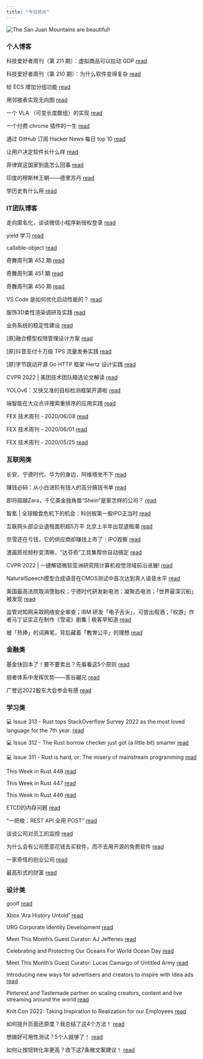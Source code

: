 ```yaml
---
title: "今日资讯"
---
```


![The San Juan Mountains are beautiful!](https://cn.bing.com/th?id=OHR.Pride2022_EN-US7651790852_UHD.jpg "San Juan Mountains")

### 个人博客

   科技爱好者周刊（第 211 期）：虚拟商品可以拉动 GDP [read](http://www.ruanyifeng.com/blog/2022/06/weekly-issue-211.html)

   科技爱好者周刊（第 210 期）：为什么软件变得复杂 [read](http://www.ruanyifeng.com/blog/2022/06/weekly-issue-210.html)

   给 ECS 增加分组功能 [read](https://blog.codingnow.com/2022/06/ecs_group.html)

   用邻接表实现无向图 [read](https://blog.codingnow.com/2022/06/ajdjacency_list.html)

   一个 VLA （可变长度数组）的实现 [read](https://blog.codingnow.com/2022/06/vla.html)

   一个付费 chrome 插件的一生 [read](https://blog.t9t.io/star-history-2021-01-21/)

   通过 GitHub 订阅 Hacker News 每日 top 10 [read](https://blog.t9t.io/headllines-2020-09-03/)

   让用户决定软件长什么样 [read](https://blog.t9t.io/let-user-design-2020-06-18/)

   菲律宾这国家到底怎么回事 [read](https://www.kymjs.com/history/2022/05/11/01)

   印度的穆斯林王朝——德里苏丹 [read](https://www.kymjs.com/pay/history/2022/05/08/01)

   学历史有什么用 [read](https://www.kymjs.com/history/2022/05/04/01)

### IT团队博客

   走向匿名化，谈谈微信小程序新授权登录 [read](http://www.alloyteam.com/2021/04/15431/)

   yield 学习 [read](http://www.alloyteam.com/2021/03/15427/)

   callable-object [read](http://www.alloyteam.com/2021/03/callable-object/)

   奇舞周刊第 452 期 [read](https://weekly.75.team/issue452.html)

   奇舞周刊第 451 期 [read](https://weekly.75.team/issue451.html)

   奇舞周刊第 450 期 [read](https://weekly.75.team/issue450.html)

   VS Code 是如何优化启动性能的？ [read](https://fed.taobao.org/blog/taofed/do71ct/wpsf10)

   服饰3D柔性渲染调研及实践 [read](https://fed.taobao.org/blog/taofed/do71ct/fufsgh)

   业务系统的稳定性建设 [read](https://fed.taobao.org/blog/taofed/do71ct/fc3cy0)

   \[原\]融合模型权限管理设计方案 [read](https://blog.csdn.net/ByteDanceTech/article/details/125437591)

   \[原\]抖音支付十万级 TPS 流量发券实践 [read](https://blog.csdn.net/ByteDanceTech/article/details/125419247)

   \[原\]字节跳动开源 Go HTTP 框架 Hertz 设计实践 [read](https://blog.csdn.net/ByteDanceTech/article/details/125401537)

   CVPR 2022 \| 美团技术团队精选论文解读 [read](https://tech.meituan.com/2022/06/23/cvpr-2022-meituan.html)

   YOLOv6：又快又准的目标检测框架开源啦 [read](https://tech.meituan.com/2022/06/23/yolov6-a-fast-and-accurate-target-detection-framework-is-opening-source.html)

   端智能在大众点评搜索重排序的应用实践 [read](https://tech.meituan.com/2022/06/16/edge-search-rerank.html)

   FEX 技术周刊 - 2020/06/08 [read](http://fex.baidu.com/blog/2020/06/fex-weekly-08//)

   FEX 技术周刊 - 2020/06/01 [read](http://fex.baidu.com/blog/2020/06/fex-weekly-01//)

   FEX 技术周刊 - 2020/05/25 [read](http://fex.baidu.com/blog/2020/05/fex-weekly-25//)

### 互联网类

   长安、宁德时代、华为的身边，阿维塔坐不下 [read](http://www.huxiu.com/article/592274.html?f=wangzhan)

   赚钱必码：从小白进阶有钱人的高分搞钱书单 [read](http://www.huxiu.com/article/591957.html?f=wangzhan)

   即将超越Zara，千亿美金独角兽“Shein”是家怎样的公司？ [read](http://www.huxiu.com/article/591617.html?f=wangzhan)

   智氪 \| 全球粮食危机下的机会：科创板第一股IPO正当时 [read](https://36kr.com/p/1800426389701634)

   互联网头部企业退租面积超5万平 北京上半年出现退租潮 [read](https://36kr.com/p/1800196220519686)

   奈雪还在亏钱，它的供应商却赚钱上市了｜IPO观察 [read](https://36kr.com/p/1799830751823106)

   渣画质视频秒变清晰，“达芬奇”工具集帮你自动搞定 [read](https://www.msra.cn/zh-cn/news/features/davinci)

   CVPR 2022 \| 一键解锁微软亚洲研究院计算机视觉领域前沿进展! [read](https://www.msra.cn/zh-cn/news/features/cvpr-2022)

   NaturalSpeech模型合成语音在CMOS测试中首次达到真人语音水平 [read](https://www.msra.cn/zh-cn/news/features/naturalspeech)

   美国最高法院取消堕胎权；宁德时代研发新电池：凝聚态电池；「世界最深沉船」被发现 [read](http://www.geekpark.net/news/304332)

   监管对知网采取网络安全审查；IBM 研发「电子舌头」，可尝出假酒；「权游」作者马丁证实正在制作《雪诺》剧集 \| 极客早知道 [read](http://www.geekpark.net/news/304327)

   被「热捧」的词典笔，背后藏着「教育公平」的理想 [read](http://www.geekpark.net/news/304041)

### 金融类

   基金快回本了！要不要卖出？先看看这5个原则 [read](http://xueqiu.com/1843761023/223639575)

   弱者体系中发挥优势——答谷樾兄 [read](http://xueqiu.com/1553799558/223640167)

   广誉远2022股东大会参会有感 [read](http://xueqiu.com/1266879770/223621272)

### 学习类

   💻 Issue 313 - Rust tops StackOverflow Survey 2022 as the most loved language for the 7th year. [read](https://rust.libhunt.com/newsletter/313)

   💻 Issue 312 - The Rust borrow checker just got (a little bit) smarter [read](https://rust.libhunt.com/newsletter/312)

   💻 Issue 311 - Rust is hard, or: The misery of mainstream programming [read](https://rust.libhunt.com/newsletter/311)

   This Week in Rust 448 [read](https://this-week-in-rust.org/blog/2022/06/22/this-week-in-rust-448/)

   This Week in Rust 447 [read](https://this-week-in-rust.org/blog/2022/06/15/this-week-in-rust-447/)

   This Week in Rust 446 [read](https://this-week-in-rust.org/blog/2022/06/08/this-week-in-rust-446/)

   ETCD的内存问题 [read](https://coolshell.cn/articles/22242.html)

   “一把梭：REST API 全用 POST” [read](https://coolshell.cn/articles/22173.html)

   谈谈公司对员工的监控 [read](https://coolshell.cn/articles/22157.html)

   为什么会有公司愿意花钱去买软件，而不去用开源的免费软件 [read](https://wanqu.co/p/7581?s=rss)

   一家奇怪的创业公司 [read](https://wanqu.co/p/7580?s=rss)

   最高形式的财富 [read](https://wanqu.co/p/7579?s=rss)

### 设计类

   goolf [read](https://www.behance.net/gallery/145659925/goolf)

   Xbox 'Ara History Untold' [read](https://www.behance.net/gallery/146536761/Xbox-Ara-History-Untold)

   URG Corporate Identity Development [read](https://www.behance.net/gallery/145117097/URG-Corporate-Identity-Development)

   Meet This Month’s Guest Curator: AJ Jefferies [read](https://medium.com/behance-blog/meet-this-months-guest-curator-aj-jeffries-df95220b780f?source=rss-f5272b7f3182------2)

   Celebrating and Protecting Our Oceans For World Ocean Day [read](https://medium.com/behance-blog/celebrating-and-protecting-our-oceans-for-world-ocean-day-2c24a64c913e?source=rss-f5272b7f3182------2)

   Meet This Month’s Guest Curator: Lucas Camargo of Untitled Army [read](https://medium.com/behance-blog/meet-this-months-guest-curator-lucas-camargo-of-untitled-army-3592b70bdbc3?source=rss-f5272b7f3182------2)

   Introducing new ways for advertisers and creators to inspire with Idea ads [read](https://newsroom.pinterest.com/en/post/introducing-new-ways-for-advertisers-and-creators-to-inspire-with-idea-ads)

   Pinterest and Tastemade partner on scaling creators, content and live streaming around the world [read](https://newsroom.pinterest.com/en/post/pinterest-and-tastemade-partner-on-scaling-creators-content-and-live-streaming-around-the)

   Knit Con 2022: Taking Inspiration to Realization for our Employees [read](https://newsroom.pinterest.com/en/post/knit-con-2022-taking-inspiration-to-realization-for-our-employees)

   如何提升页面还原度？我总结了这4个方法！ [read](https://www.uisdc.com/promotion-page-restore)

   想做好可用性测试？5个人就够了！ [read](https://www.uisdc.com/usability-testing-with-5-users)

   如何让按钮转化率更高？收下这7条微文案建议！ [read](https://www.uisdc.com/7-tips-improve-microcopy)

